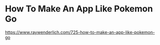 # How To Make An App Like Pokemon Go
https://www.raywenderlich.com/725-how-to-make-an-app-like-pokemon-go
